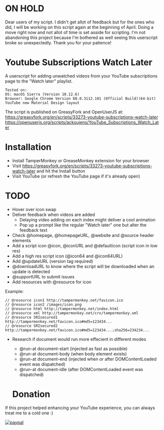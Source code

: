 # ON HOLD
Dear users of my script. I didn't get allot of feedback but for the ones who did, I will be working on this script again at the beginning of April. Doing a move right now and not allot of time is set asside for scripting. I'm not abandoning this project because I'm bothered as well seeing this userscript broke so unexpectedly. Thank you for your patience!

# Youtube Subscriptions Watch Later
A userscript for adding unwatched videos from your YouTube subscriptions page to the "Watch later" playlist.

    Tested on:
    OS: macOS Sierra (Version 10.12.6)
    Browser: Google Chrome Version 60.0.3112.101 (Official Build)(64-bit)
    YouTube new Material Design layout

The script is published on GreasyFork and OpenUserJS at:  
https://greasyfork.org/en/scripts/33273-youtube-subscriptions-watch-later  
https://openuserjs.org/scripts/ackoujens/YouTube_Subscriptions_Watch_Later

# Installation

- Install TamperMonkey or GreaseMonkey extension for your browser
- Visit https://greasyfork.org/en/scripts/33273-youtube-subscriptions-watch-later and hit the Install button
- Visit YouTube (or refresh the YouTube page if it's already open)

# TODO
- Hover over icon swap
- Deliver feedback when videos are added
  - Delaying video adding on each index might deliver a cool animation
  - Pop up a prompt like the regular "Watch later" one but alter the feedback text
- Check @homepage, @homepageURL, @website and @source header elements
- Add a script icon @icon, @iconURL and @defaulticon (script icon in low res)
- Add a high res script icon (@icon64 and @icon64URL)
- Add @updateURL (version tag required)
- @downloadURL to know where the script will be downloaded when an update is detected
- @supportURL to submit issues
- Add resources with @resource for icon

Example:
```
// @resource icon1 http://tampermonkey.net/favicon.ico
// @resource icon2 /images/icon.png
// @resource html http://tampermonkey.net/index.html
// @resource xml http://tampermonkey.net/crx/tampermonkey.xml
// @resource SRIsecured1 http://tampermonkey.net/favicon.ico#md5=123434...
// @resource SRIsecured2 http://tampermonkey.net/favicon.ico#md5=123434...;sha256=234234...
```

- Research if document would run more effecient in different modes
  - @run-at document-start (injected as fast as possible)
  - @run-at document-body (when body element exists)
  - @run-at document-end (injected when or after DOMContentLoaded event was dispatched)
  - @run-at document-idle (after DOMContentLoaded event was dispatched)
  
  # Donation
If this project helped enhancing your YouTube experience, you can always treat me to a cold one :)

[![paypal](https://www.paypalobjects.com/en_US/i/btn/btn_donateCC_LG.gif)](https://www.paypal.me/ackoujens)
